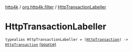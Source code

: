 [http4k](../index.md) / [org.http4k.filter](index.md) / [HttpTransactionLabeller](./-http-transaction-labeller.md)

# HttpTransactionLabeller

`typealias HttpTransactionLabeller = (`[`HttpTransaction`](../org.http4k.core/-http-transaction/index.md)`) -> `[`HttpTransaction`](../org.http4k.core/-http-transaction/index.md) [(source)](https://github.com/http4k/http4k/blob/master/http4k-core/src/main/kotlin/org/http4k/filter/ResponseFilters.kt#L116)